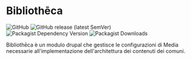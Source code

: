 # Bibliothēca

![GitHub](https://img.shields.io/github/license/municipes/bibliotheca?style=for-the-badge)
![GitHub release (latest SemVer)](https://img.shields.io/github/v/release/municipes/bibliotheca?sort=semver&style=for-the-badge)
![Packagist Dependency Version](https://img.shields.io/packagist/dependency-v/municipes/bibliotheca/drupal/core-recommended?style=for-the-badge)
![Packagist Downloads](https://img.shields.io/packagist/dt/municipes/bibliotheca?style=for-the-badge)

Bibliothēca è un modulo drupal che gestisce le configurazioni di Media necessarie
all'implementazione dell'architettura dei contenuti dei comuni.
